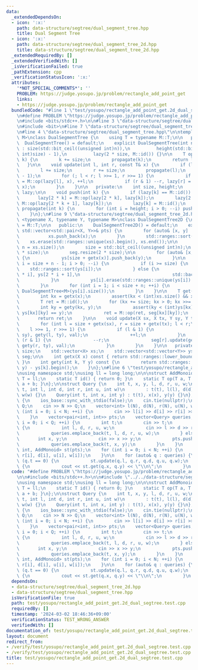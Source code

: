 ```yaml
---
data:
  _extendedDependsOn:
  - icon: ':x:'
    path: data-structure/segtree/dual_segment_tree.hpp
    title: Dual Segment Tree
  - icon: ':x:'
    path: data-structure/segtree/dual_segment_tree_2d.hpp
    title: data-structure/segtree/dual_segment_tree_2d.hpp
  _extendedRequiredBy: []
  _extendedVerifiedWith: []
  _isVerificationFailed: true
  _pathExtension: cpp
  _verificationStatusIcon: ':x:'
  attributes:
    '*NOT_SPECIAL_COMMENTS*': ''
    PROBLEM: https://judge.yosupo.jp/problem/rectangle_add_point_get
    links:
    - https://judge.yosupo.jp/problem/rectangle_add_point_get
  bundledCode: "#line 1 \"test/yosupo/rectangle_add_point_get.2d_dual_segtree.test.cpp\"\
    \n#define PROBLEM \"https://judge.yosupo.jp/problem/rectangle_add_point_get\"\n\
    \n#include <bits/stdc++.h>\n\n#line 3 \"data-structure/segtree/dual_segment_tree_2d.hpp\"\
    \n#include <bit>\n#line 7 \"data-structure/segtree/dual_segment_tree_2d.hpp\"\n\
    \n#line 4 \"data-structure/segtree/dual_segment_tree.hpp\"\n\ntemplate <typename\
    \ M>\nclass DualSegmentTree {\n    using T = typename M::T;\n\n   public:\n  \
    \  DualSegmentTree() = default;\n    explicit DualSegmentTree(int n)\n       \
    \ : size(std::bit_ceil((unsigned int)n)),\n          height(std::bit_width((unsigned\
    \ int)size) - 1),\n          lazy(2 * size, M::id()) {}\n\n    T operator[](int\
    \ k) {\n        k += size;\n        propagate(k);\n        return lazy[k];\n \
    \   }\n\n    void update(int l, int r, const T& x) {\n        if (l >= r) return;\n\
    \        l += size;\n        r += size;\n        propagate(l);\n        propagate(r\
    \ - 1);\n        for (; l < r; l >>= 1, r >>= 1) {\n            if (l & 1) lazy[l]\
    \ = M::op(lazy[l], x), ++l;\n            if (r & 1) --r, lazy[r] = M::op(lazy[r],\
    \ x);\n        }\n    }\n\n   private:\n    int size, height;\n    std::vector<T>\
    \ lazy;\n\n    void push(int k) {\n        if (lazy[k] == M::id()) return;\n \
    \       lazy[2 * k] = M::op(lazy[2 * k], lazy[k]);\n        lazy[2 * k + 1] =\
    \ M::op(lazy[2 * k + 1], lazy[k]);\n        lazy[k] = M::id();\n    }\n\n    void\
    \ propagate(int k) {\n        for (int i = height; i > 0; --i) push(k >> i);\n\
    \    }\n};\n#line 9 \"data-structure/segtree/dual_segment_tree_2d.hpp\"\n\ntemplate\
    \ <typename X, typename Y, typename M>\nclass DualSegmentTree2D {\n    using T\
    \ = M::T;\n\n   public:\n    DualSegmentTree2D() = default;\n    explicit DualSegmentTree2D(const\
    \ std::vector<std::pair<X, Y>>& pts) {\n        for (auto& [x, y] : pts) {\n \
    \           xs.push_back(x);\n        }\n        std::ranges::sort(xs);\n    \
    \    xs.erase(std::ranges::unique(xs).begin(), xs.end());\n\n        const int\
    \ n = xs.size();\n        size = std::bit_ceil((unsigned int)n);\n        ys.resize(2\
    \ * size);\n        seg.resize(2 * size);\n\n        for (auto& [x, y] : pts)\
    \ {\n            ys[size + getx(x)].push_back(y);\n        }\n\n        for (int\
    \ i = size + n - 1; i > 0; --i) {\n            if (i >= size) {\n            \
    \    std::ranges::sort(ys[i]);\n            } else {\n                std::ranges::merge(ys[2\
    \ * i], ys[2 * i + 1],\n                                   std::back_inserter(ys[i]));\n\
    \            }\n            ys[i].erase(std::ranges::unique(ys[i]).begin(), ys[i].end());\n\
    \        }\n        for (int i = 1; i < size + n; ++i) {\n            seg[i] =\
    \ DualSegmentTree<M>(ys[i].size());\n        }\n    }\n\n    T get(X x, Y y) {\n\
    \        int kx = getx(x);\n        assert(kx < (int)xs.size() && xs[kx] == x);\n\
    \        T ret = M::id();\n        for (kx += size; kx > 0; kx >>= 1) {\n    \
    \        int ky = gety(kx, y);\n            assert(ky < (int)ys[kx].size() &&\
    \ ys[kx][ky] == y);\n            ret = M::op(ret, seg[kx][ky]);\n        }\n \
    \       return ret;\n    }\n\n    void update(X sx, X tx, Y sy, Y ty, T val) {\n\
    \        for (int l = size + getx(sx), r = size + getx(tx); l < r;\n         \
    \    l >>= 1, r >>= 1) {\n            if (l & 1) {\n                seg[l].update(gety(l,\
    \ sy), gety(l, ty), val);\n                ++l;\n            }\n            if\
    \ (r & 1) {\n                --r;\n                seg[r].update(gety(r, sy),\
    \ gety(r, ty), val);\n            }\n        }\n    }\n\n   private:\n    int\
    \ size;\n    std::vector<X> xs;\n    std::vector<std::vector<Y>> ys;\n    std::vector<DualSegmentTree<M>>\
    \ seg;\n\n    int getx(X x) const { return std::ranges::lower_bound(xs, x) - xs.begin();\
    \ }\n    int gety(int k, Y y) const {\n        return std::ranges::lower_bound(ys[k],\
    \ y) - ys[k].begin();\n    }\n};\n#line 6 \"test/yosupo/rectangle_add_point_get.2d_dual_segtree.test.cpp\"\
    \nusing namespace std;\nusing ll = long long;\n\n\nstruct AddMonoid {\n    using\
    \ T = ll;\n    static T id() { return 0; }\n    static T op(T a, T b) { return\
    \ a + b; }\n};\n\nstruct Query {\n    int t, x, y, l, d, r, u, w;\n    Query(int\
    \ t, int l, int d, int r, int u, int w)\n        : t(t), l(l), d(d), r(r), u(u),\
    \ w(w) {}\n    Query(int t, int x, int y) : t(t), x(x), y(y) {}\n};\n\nint main()\
    \ {\n    ios_base::sync_with_stdio(false);\n    cin.tie(nullptr);\n\n    int N,\
    \ Q;\n    cin >> N >> Q;\n    vector<int> l(N), d(N), r(N), u(N), w(N);\n    for\
    \ (int i = 0; i < N; ++i) {\n        cin >> l[i] >> d[i] >> r[i] >> u[i] >> w[i];\n\
    \    }\n    vector<pair<int, int>> pts;\n    vector<Query> queries;\n    for (int\
    \ i = 0; i < Q; ++i) {\n        int t;\n        cin >> t;\n        if (t == 0)\
    \ {\n            int l, d, r, u, w;\n            cin >> l >> d >> r >> u >> w;\n\
    \            queries.emplace_back(t, l, d, r, u, w);\n        } else {\n     \
    \       int x, y;\n            cin >> x >> y;\n            pts.push_back({x, y});\n\
    \            queries.emplace_back(t, x, y);\n        }\n    }\n    DualSegmentTree2D<int,\
    \ int, AddMonoid> st(pts);\n    for (int i = 0; i < N; ++i) {\n        st.update(l[i],\
    \ r[i], d[i], u[i], w[i]);\n    }\n\n    for (auto& q : queries) {\n        if\
    \ (q.t == 0) {\n            st.update(q.l, q.r, q.d, q.u, q.w);\n        } else\
    \ {\n            cout << st.get(q.x, q.y) << \"\\n\";\n        }\n    }\n}\n"
  code: "#define PROBLEM \"https://judge.yosupo.jp/problem/rectangle_add_point_get\"\
    \n\n#include <bits/stdc++.h>\n\n#include \"../../data-structure/segtree/dual_segment_tree_2d.hpp\"\
    \nusing namespace std;\nusing ll = long long;\n\n\nstruct AddMonoid {\n    using\
    \ T = ll;\n    static T id() { return 0; }\n    static T op(T a, T b) { return\
    \ a + b; }\n};\n\nstruct Query {\n    int t, x, y, l, d, r, u, w;\n    Query(int\
    \ t, int l, int d, int r, int u, int w)\n        : t(t), l(l), d(d), r(r), u(u),\
    \ w(w) {}\n    Query(int t, int x, int y) : t(t), x(x), y(y) {}\n};\n\nint main()\
    \ {\n    ios_base::sync_with_stdio(false);\n    cin.tie(nullptr);\n\n    int N,\
    \ Q;\n    cin >> N >> Q;\n    vector<int> l(N), d(N), r(N), u(N), w(N);\n    for\
    \ (int i = 0; i < N; ++i) {\n        cin >> l[i] >> d[i] >> r[i] >> u[i] >> w[i];\n\
    \    }\n    vector<pair<int, int>> pts;\n    vector<Query> queries;\n    for (int\
    \ i = 0; i < Q; ++i) {\n        int t;\n        cin >> t;\n        if (t == 0)\
    \ {\n            int l, d, r, u, w;\n            cin >> l >> d >> r >> u >> w;\n\
    \            queries.emplace_back(t, l, d, r, u, w);\n        } else {\n     \
    \       int x, y;\n            cin >> x >> y;\n            pts.push_back({x, y});\n\
    \            queries.emplace_back(t, x, y);\n        }\n    }\n    DualSegmentTree2D<int,\
    \ int, AddMonoid> st(pts);\n    for (int i = 0; i < N; ++i) {\n        st.update(l[i],\
    \ r[i], d[i], u[i], w[i]);\n    }\n\n    for (auto& q : queries) {\n        if\
    \ (q.t == 0) {\n            st.update(q.l, q.r, q.d, q.u, q.w);\n        } else\
    \ {\n            cout << st.get(q.x, q.y) << \"\\n\";\n        }\n    }\n}"
  dependsOn:
  - data-structure/segtree/dual_segment_tree_2d.hpp
  - data-structure/segtree/dual_segment_tree.hpp
  isVerificationFile: true
  path: test/yosupo/rectangle_add_point_get.2d_dual_segtree.test.cpp
  requiredBy: []
  timestamp: '2024-03-02 18:46:36+09:00'
  verificationStatus: TEST_WRONG_ANSWER
  verifiedWith: []
documentation_of: test/yosupo/rectangle_add_point_get.2d_dual_segtree.test.cpp
layout: document
redirect_from:
- /verify/test/yosupo/rectangle_add_point_get.2d_dual_segtree.test.cpp
- /verify/test/yosupo/rectangle_add_point_get.2d_dual_segtree.test.cpp.html
title: test/yosupo/rectangle_add_point_get.2d_dual_segtree.test.cpp
---
```

